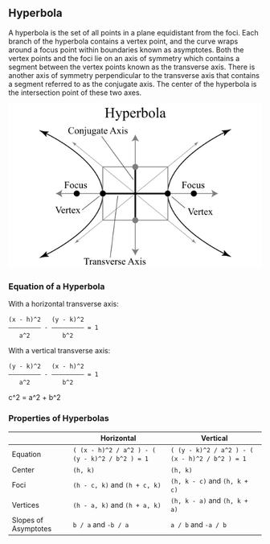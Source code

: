 
## Hyperbola

A hyperbola is the set of all points in a plane equidistant from the foci. Each branch of the hyperbola contains a vertex point, and the curve wraps around a focus point within boundaries known as asymptotes. Both the vertex points and the foci lie on an axis of symmetry which contains a segment between the vertex points known as the transverse axis. There is another axis of symmetry perpendicular to the transverse axis that contains a segment referred to as the conjugate axis. The center of the hyperbola is the intersection point of these two axes.

![Hyperbola 1](./static/hyperbola_1.svg)


### Equation of a Hyperbola

With a horizontal transverse axis:
```
(x - h)^2   (y - k)^2
————————— - ————————— = 1
   a^2         b^2
```

With a vertical transverse axis:
```
(y - k)^2   (x - h)^2
————————— - ————————— = 1
   a^2         b^2
```
c^2 = a^2 + b^2

### Properties of Hyperbolas

|   | Horizontal | Vertical |
| - | ---------- | -------- |
| Equation | `( (x - h)^2 / a^2 ) - ( (y - k)^2 / b^2 ) = 1` | `( (y - k)^2 / a^2 ) - ( (x - h)^2 / b^2 ) = 1 ` |
| Center | `(h, k)` | `(h, k)` |
| Foci | `(h - c, k)` and `(h + c, k)` | `(h, k - c)` and `(h, k + c)` |
| Vertices | `(h - a, k)` and `(h + a, k)` | `(h, k - a)` and `(h, k + a)` |
| Slopes of Asymptotes | `b / a` and `-b / a` | `a / b` and `-a / b`

